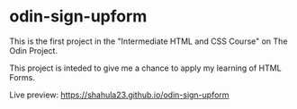 # odin-sign-upform

This is the first project in the "Intermediate HTML and CSS Course" on The Odin Project.

This project is inteded to give me a chance to apply my learning of HTML Forms. 

Live preview: https://shahula23.github.io/odin-sign-upform